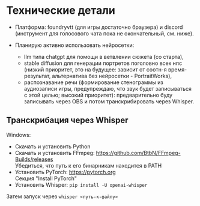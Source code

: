 # Технические детали

* Платформа: foundryvtt (для игры достаточно браузера) и discord (инструмент для голосового чата пока не окончательный, см. ниже).

* Планирую активно использовать нейросетки: 
  * llm типа chatgpt для помощи в ветвлении сюжета (со старта), 
  * stable diffusion для генерации портретов поголовно всех нпс (низкий приоритет, это на будущее: зависит от соотн-я время-результат, альтернатива без нейросетки - PortraitWorks), 
  * распознавание речи (формирование стенограммы из аудиозаписи игры, предупреждаю, что звук будет записываться с этой целью; высокий приоритет): предварительно буду записывать через OBS и потом транскрибировать через Whisper.

## Транскрибация через Whisper

Windows:
* Скачать и установить Python
* Скачать и установить FFmpeg: https://github.com/BtbN/FFmpeg-Builds/releases \
Убедиться, что путь к его бинарникам находится в PATH
* Установить PyTorch: https://pytorch.org \
Секция "Install PyTorch"
* Установить Whisper: `pip install -U openai-whisper`

Затем запуск через `whisper <путь-к-файлу>`
